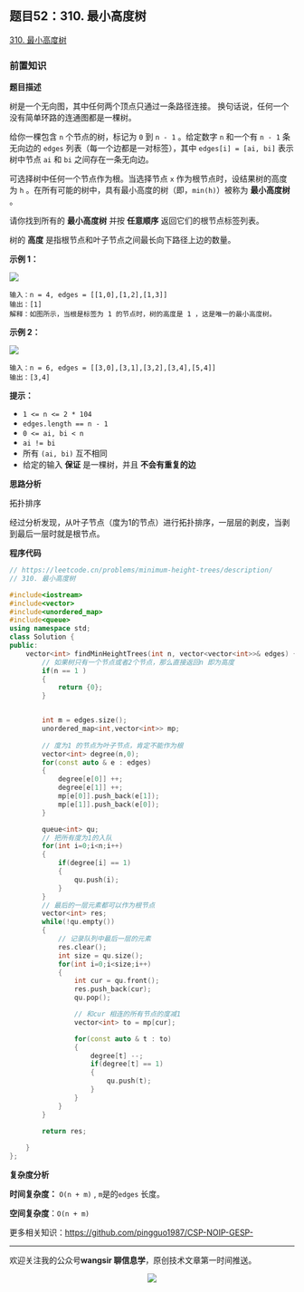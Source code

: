 ﻿## 题目52：310. 最小高度树

[310. 最小高度树](https://leetcode.cn/problems/minimum-height-trees/)

### 前置知识

**题目描述**

树是一个无向图，其中任何两个顶点只通过一条路径连接。 换句话说，任何一个没有简单环路的连通图都是一棵树。

给你一棵包含 `n` 个节点的树，标记为 `0` 到 `n - 1` 。给定数字 `n` 和一个有 `n - 1` 条无向边的 `edges` 列表（每一个边都是一对标签），其中 `edges[i] = [ai, bi]` 表示树中节点 `ai` 和 `bi` 之间存在一条无向边。

可选择树中任何一个节点作为根。当选择节点 `x` 作为根节点时，设结果树的高度为 `h` 。在所有可能的树中，具有最小高度的树（即，`min(h)`）被称为 **最小高度树** 。

请你找到所有的 **最小高度树** 并按 **任意顺序** 返回它们的根节点标签列表。

树的 **高度** 是指根节点和叶子节点之间最长向下路径上边的数量。

 

**示例 1：**

<img src ="https://cdn.jsdelivr.net/gh/pingguo1987/CSP-NOIP-GESP-/image/pic/图论/图论_题目52：310. 最小高度树/e1.jpg" />

```
输入：n = 4, edges = [[1,0],[1,2],[1,3]]
输出：[1]
解释：如图所示，当根是标签为 1 的节点时，树的高度是 1 ，这是唯一的最小高度树。
```

**示例 2：**

<img src ="https://cdn.jsdelivr.net/gh/pingguo1987/CSP-NOIP-GESP-/image/pic/图论/图论_题目52：310. 最小高度树/e2.jpg" />

```
输入：n = 6, edges = [[3,0],[3,1],[3,2],[3,4],[5,4]]
输出：[3,4]
```

 

**提示：**

- `1 <= n <= 2 * 104`
- `edges.length == n - 1`
- `0 <= ai, bi < n`
- `ai != bi`
- 所有 `(ai, bi)` 互不相同
- 给定的输入 **保证** 是一棵树，并且 **不会有重复的边**



**思路分析**

拓扑排序

经过分析发现，从叶子节点（度为1的节点）进行拓扑排序，一层层的剥皮，当剥到最后一层时就是根节点。

**程序代码**

```c++
// https://leetcode.cn/problems/minimum-height-trees/description/
// 310. 最小高度树

#include<iostream>
#include<vector>
#include<unordered_map>
#include<queue>
using namespace std;
class Solution {
public:
    vector<int> findMinHeightTrees(int n, vector<vector<int>>& edges) {
        // 如果树只有一个节点或者2个节点，那么直接返回n 即为高度
        if(n == 1 )
        {
            return {0};
        }


        int m = edges.size();
        unordered_map<int,vector<int>> mp;
        
        // 度为1 的节点为叶子节点，肯定不能作为根
        vector<int> degree(n,0);
        for(const auto & e : edges)
        {
            degree[e[0]] ++;
            degree[e[1]] ++;
            mp[e[0]].push_back(e[1]);
            mp[e[1]].push_back(e[0]);
        }

        queue<int> qu;
        // 把所有度为1的入队
        for(int i=0;i<n;i++)
        {
            if(degree[i] == 1)
            {
                qu.push(i);
            }
        }
        // 最后的一层元素都可以作为根节点
        vector<int> res;
        while(!qu.empty())
        {
            // 记录队列中最后一层的元素
            res.clear();
            int size = qu.size();
            for(int i=0;i<size;i++)
            {
                int cur = qu.front();
                res.push_back(cur);
                qu.pop();

                // 和cur 相连的所有节点的度减1
                vector<int> to = mp[cur];

                for(const auto & t : to)
                {
                    degree[t] --;
                    if(degree[t] == 1)
                    {
                        qu.push(t);
                    }
                }
            }        
        }
        
        return res;

    }
};
```



**复杂度分析**

**时间复杂度：** `O(n + m)`  , `m`是的`edges` 长度。

**空间复杂度**：`O(n + m)`

更多相关知识：https://github.com/pingguo1987/CSP-NOIP-GESP-

---

欢迎关注我的公众号**wangsir 聊信息学**，原创技术文章第一时间推送。

<center>
    <img src="https://cdn.jsdelivr.net/gh/pingguo1987/CSP-NOIP-GESP-/image/pic/公众号-扫码版.png">
</center>
